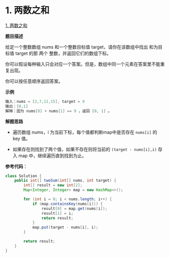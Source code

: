 # 1. 两数之和

[1. 两数之和](https://leetcode.cn/problems/two-sum/)

**题目描述**

给定一个整数数组 nums 和一个整数目标值 target，请你在该数组中找出 和为目标值 target  的那 两个 整数，并返回它们的数组下标。

你可以假设每种输入只会对应一个答案。但是，数组中同一个元素在答案里不能重复出现。

你可以按任意顺序返回答案。

**示例**

```java
输入：nums = [2,7,11,15], target = 9
输出：[0,1]
解释：因为 nums[0] + nums[1] == 9 ，返回 [0, 1] 。
```

**解题思路**

- 遍历数组 nums，i 为当前下标，每个值都判断map中是否存在 `nums[i]` 的 key 值。

- 如果存在则找到了两个值，如果不存在则将当前的 `(target - nums[i],i)` 存入 map 中，继续遍历直到找到为止。

**参考代码**：

```java
class Solution {
    public int[] twoSum(int[] nums, int target) {
        int[] result = new int[2];
        Map<Integer, Integer> map = new HashMap<>();

        for (int i = 0; i < nums.length; i++) {
            if (map.containsKey(nums[i])) {
                result[0] = map.get(nums[i]);
                result[1] = i;
                return result;
            }
            map.put(target - nums[i], i);
        }

        return result;
    }
}
```


